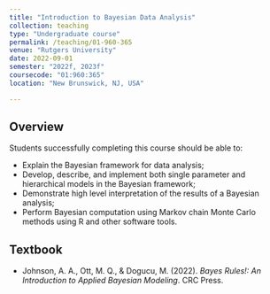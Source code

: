 ```yaml
---
title: "Introduction to Bayesian Data Analysis"
collection: teaching
type: "Undergraduate course"
permalink: /teaching/01-960-365
venue: "Rutgers University"
date: 2022-09-01
semester: "2022f, 2023f"
coursecode: "01:960:365"
location: "New Brunswick, NJ, USA"

---
```


 
 
  
## Overview

Students successfully completing this course should be able to:

* Explain the Bayesian framework for data analysis;
* Develop, describe, and implement both single parameter and hierarchical models in the Bayesian framework;
* Demonstrate high level interpretation of the results of a Bayesian analysis;
* Perform Bayesian computation using Markov chain Monte Carlo methods using R and other software tools.

## Textbook

* Johnson, A. A., Ott, M. Q., & Dogucu, M. (2022). *Bayes Rules!: An Introduction to Applied Bayesian Modeling*. CRC Press.
